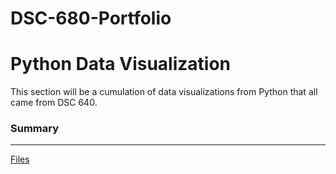 # DSC-680-Portfolio
# Python Data Visualization

This section will be a cumulation of data visualizations from Python that all came from DSC 640.

### Summary


---

[Files](https://github.com/Lemonchasers/Lemonchasers.github.io/blob/master/Python%20Vizualizations/)
